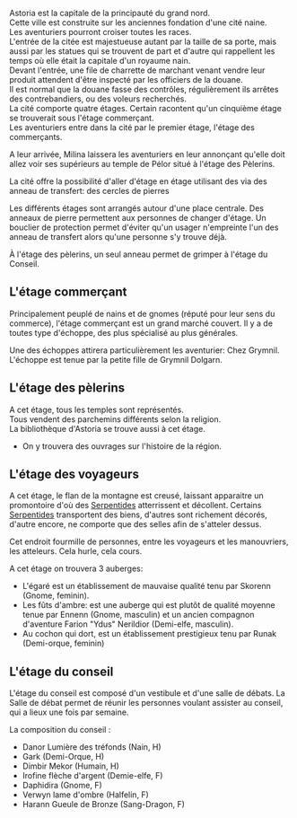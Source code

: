 Astoria est la capitale de la principauté du grand nord.  
Cette ville est construite sur les anciennes fondation d'une cité naine.  
Les aventuriers pourront croiser toutes les races.  
L'entrée de la citée est majestueuse autant par la taille de sa porte, mais aussi par les statues qui se trouvent de part et d'autre qui rappellent les temps où elle était la capitale d'un royaume nain.  
Devant l'entrée, une file de charrette de marchant venant vendre leur produit attendent d'être  inspecté par les officiers de la douane.  
Il est normal que la douane fasse des contrôles, régulièrement ils arrêtes des contrebandiers, ou des voleurs recherchés.  
La cité comporte quatre étages. Certain racontent qu'un cinquième étage se trouverait sous l'étage commerçant.  
Les aventuriers entre dans la cité par le premier étage, l'étage des commerçants.

A leur arrivée, Milina laissera les aventuriers en leur annonçant qu'elle doit allez voir ses supérieurs au temple de Pélor situé à l'étage des Pèlerins.

La cité offre la possibilité d'aller d'étage en étage utilisant des via des anneau de transfert: des cercles de pierres

Les différents étages sont arrangés autour d'une place centrale. Des anneaux de pierre permettent aux personnes de changer d'étage. Un bouclier de protection permet d'éviter qu'un usager n'empreinte l'un des anneau de transfert alors qu'une personne s'y trouve déjà.

À l'étage des pèlerins, un seul anneau permet  de grimper à l'étage du Conseil.

## L'étage commerçant

Principalement peuplé de nains et de gnomes (réputé pour leur sens du commerce), l'étage commerçant est un grand marché couvert. Il y a de toutes type d'échoppe, des plus spécialisé au plus générales.

Une des échoppes attirera particulièrement les aventurier: Chez Grymnil.
L'échoppe est tenue par la petite fille de Grymnil Dolgarn.

## L'étage des pèlerins

A cet étage, tous les temples sont représentés.  
Tous vendent des parchemins différents selon la religion.  
La bibliothèque d'Astoria se trouve aussi à cet étage.  
-   On y trouvera des ouvrages sur l'histoire de la région.

## L'étage des voyageurs

A cet étage, le flan de la montagne est creusé, laissant apparaitre un promontoire d'où des [Serpentides](../4-%20Special/Serpentides.md) atterrissent et décollent.  Certains [Serpentides](../4-%20Special/Serpentides.md) transportent des biens, d'autres sont richement décorés, d'autre encore, ne comporte que des selles afin de s'atteler dessus.

Cet endroit fourmille de personnes, entre les voyageurs et les manouvriers, les atteleurs. Cela hurle, cela cours.

A cet étage on trouvera 3 auberges:

-   L'égaré est un établissement de mauvaise qualité tenu par Skorenn (Gnome, feminin).
-   Les fûts d'ambre: est une auberge qui est plutôt de qualité moyenne tenue par Ennenn (Gnome, masculin) et un ancien compagnon d'aventure Farion "Ydus" Nerildior (Demi-elfe, masculin).
-   Au cochon qui dort, est un établissement prestigieux tenu par Runak (Demi-orque, feminin)

## L'étage du conseil

L'étage du conseil est composé d'un vestibule et d'une salle de débats. La Salle de débat permet de réunir les personnes voulant assister au conseil, qui a lieux une fois par semaine.

La composition du conseil :  
-   Danor Lumière des tréfonds (Nain, H)
-   Gark (Demi-Orque, H)
-   Dimbir Mekor (Humain, H)
-   Irofine flèche d'argent (Demie-elfe, F)
-   Daphidira (Gnome, F)
-   Verwyn lame d'ombre (Halfelin, F)
-   Harann Gueule de Bronze (Sang-Dragon, F)
